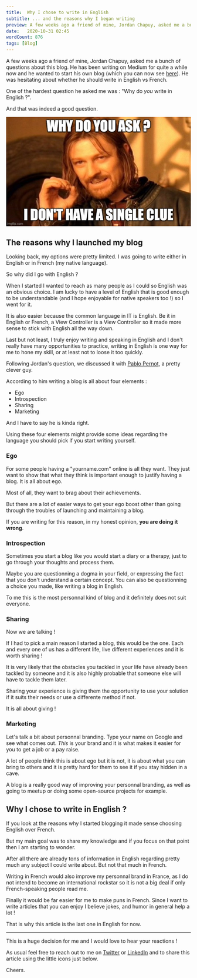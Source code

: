 ```yaml
---
title:  Why I chose to write in English
subtitle: ... and the reasons why I began writing
preview: A few weeks ago a friend of mine, Jordan Chapuy, asked me a bunch of questions about this blog. He has been writing on Medium for quite a while now and he wanted to start his own blog. He was hesitating about whether he should write in English vs French.
date:   2020-10-31 02:45
wordCount: 876
tags: [Blog]
--- 
```


A few weeks ago a friend of mine, Jordan Chapuy, asked me a bunch of questions about this blog. He has been writing on Medium for quite a while now and he wanted to start his own blog (which you can now see [here](https://jordanchapuy.com)). He was hesitating about whether he should write in English vs French.

One of the hardest question he asked me was : "Why do _you_ write in English ?".

And that was indeed a good question.

![Why do you ask ?](/images/no-clue.jpg)

## The reasons why I launched my blog

Looking back, my options were pretty limited. I was going to write either in English or in French (my native language).

So why did I go with English ?

When I started I wanted to reach as many people as I could so English was an obvious choice. I am lucky to have a level of English that is good enough to be understandable (and I hope enjoyable for native speakers too !) so I went for it.

It is also easier because the common language in IT is English. Be it in English or French, a View Controller is a View Controller so it made more sense to stick with English all the way down.

Last but not least, I truly enjoy writing and speaking in English and I don't really have many opportunities to practice, writing in English is one way for me to hone my skill, or at least not to loose it too quickly.

Following Jordan's question, we discussed it with [Pablo Pernot](https://pablopernot.fr), a pretty clever guy.

According to him writing a blog is all about four elements :

- Ego
- Introspection
- Sharing
- Marketing

And I have to say he is kinda right.

Using these four elements might provide some ideas regarding the language you should pick if you start writing yourself.

### Ego

For some people having a "yourname.com" online is all they want. They just want to show that what they think is important enough to justify having a blog. It is all about ego.

Most of all, they want to brag about their achievements.

But there are a lot of easier ways to get your ego boost other than going through the troubles of launching and maintaining a blog.

If you are writing for this reason, in my honest opinion, __you are doing it wrong__.

### Introspection

Sometimes you start a blog like you would start a diary or a therapy, just to go through your thoughts and process them.

Maybe you are questionning a dogma in your field, or expressing the fact that you don't understand a certain concept. You can also be questionning a choice you made, like writing a blog in English.

To me this is the most personnal kind of blog and it definitely does not suit everyone.

### Sharing

Now we are talking ! 

If I had to pick a main reason I started a blog, this would be the one. Each and every one of us has a different life, live different experiences and it is worth sharing !

It is very likely that the obstacles you tackled in your life have already been tackled by someone and it is also highly probable that someone else will have to tackle them later.

Sharing your experience is giving them the opportunity to use your solution if it suits their needs or use a differente method if not.

It is all about giving !

### Marketing

Let's talk a bit about personnal branding. Type your name on Google and see what comes out. *This* is your brand and it is what makes it easier for you to get a job or a pay raise.

A lot of people think this is about ego but it is not, it is about what you can bring to others and it is pretty hard for them to see it if you stay hidden in a cave.

A blog is a really good way of improving your personnal branding, as well as going to meetup or doing some open-source projects for example.

## Why I chose to write in English ?

If you look at the reasons why I started blogging it made sense choosing English over French.

But my main goal was to share my knowledge and if you focus on that point then I am starting to wonder.

After all there are already tons of information in English regarding pretty much any subject I could write about. But not that much in French.

Writing in French would also improve my personnal brand in France, as I do not intend to become an international rockstar so it is not a big deal if only French-speaking people read me.

Finally it would be far easier for me to make puns in French. Since I want to write articles that you can enjoy I believe jokes, and humor in general help a lot !

That is why this article is the last one in English for now.

 ---
 
 This is a huge decision for me and I would love to hear your reactions ! 
 
 As usual feel free to reach out to me on [Twitter](https://twitter.com/YoanSmit) or [LinkedIn](https://www.linkedin.com/in/yoan-smit/) and to share this article using the little icons just below.

Cheers.
